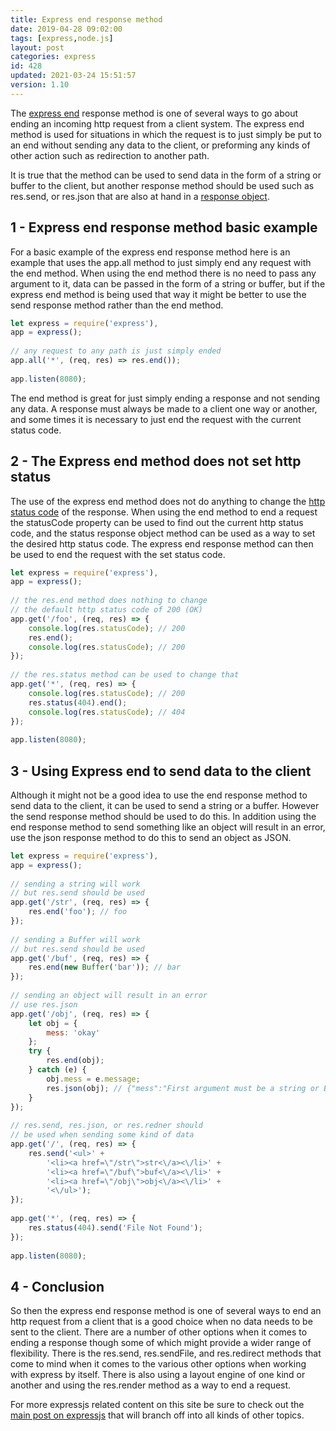 ```yaml
---
title: Express end response method
date: 2019-04-28 09:02:00
tags: [express,node.js]
layout: post
categories: express
id: 428
updated: 2021-03-24 15:51:57
version: 1.10
---
```


The [express end](https://expressjs.com/en/api.html#res.end) response method is one of several ways to go about ending an incoming http request from a client system. The express end method is used for situations in which the request is to just simply be put to an end without sending any data to the client, or preforming any kinds of other action such as redirection to another path.

It is true that the method can be used to send data in the form of a string or buffer to the client, but another response method should be used such as res.send, or res.json that are also at hand in a [response object](/2019/04/27/express-response-objects/).


<!-- more -->

## 1 - Express end response method basic example

For a basic example of the express end response method here is an example that uses the app.all method to just simply end any request with the end method. When using the end method there is no need to pass any argument to it, data can be passed in the form of a string or buffer, but if the express end method is being used that way it might be better to use the send response method rather than the end method.

```js
let express = require('express'),
app = express();
 
// any request to any path is just simply ended
app.all('*', (req, res) => res.end());
 
app.listen(8080);
```

The end method is great for just simply ending a response and not sending any data. A response must always be made to a client one way or another, and some times it is necessary to just end the request with the current status code.

## 2 - The Express end method does not set http status

The use of the express end method does not do anything to change the [http status code](/2019/04/29/express-status/) of the response. When using the end method to end a request the statusCode property can be used to find out the current http status code, and the status response object method can be used as a way to set the desired http status code. The express end response method can then be used to end the request with the set status code.

```js
let express = require('express'),
app = express();
 
// the res.end method does nothing to change
// the default http status code of 200 (OK)
app.get('/foo', (req, res) => {
    console.log(res.statusCode); // 200
    res.end();
    console.log(res.statusCode); // 200
});
 
// the res.status method can be used to change that
app.get('*', (req, res) => {
    console.log(res.statusCode); // 200
    res.status(404).end();
    console.log(res.statusCode); // 404
});
 
app.listen(8080);
```

## 3 - Using Express end to send data to the client

Although it might not be a good idea to use the end response method to send data to the client, it can be used to send a string or a buffer. However the send response method should be used to do this. In addition using the end response method to send something like an object will result in an error, use the json response method to do this to send an object as JSON.

```js
let express = require('express'),
app = express();
 
// sending a string will work
// but res.send should be used
app.get('/str', (req, res) => {
    res.end('foo'); // foo
});
 
// sending a Buffer will work
// but res.send should be used
app.get('/buf', (req, res) => {
    res.end(new Buffer('bar')); // bar
});
 
// sending an object will result in an error
// use res.json
app.get('/obj', (req, res) => {
    let obj = {
        mess: 'okay'
    };
    try {
        res.end(obj);
    } catch (e) {
        obj.mess = e.message;
        res.json(obj); // {"mess":"First argument must be a string or Buffer"}
    }
});
 
// res.send, res.json, or res.redner should
// be used when sending some kind of data
app.get('/', (req, res) => {
    res.send('<ul>' +
        '<li><a href=\"/str\">str<\/a><\/li>' +
        '<li><a href=\"/buf\">buf<\/a><\/li>' +
        '<li><a href=\"/obj\">obj<\/a><\/li>' +
        '<\/ul>');
});
 
app.get('*', (req, res) => {
    res.status(404).send('File Not Found');
});
 
app.listen(8080);
```

## 4 - Conclusion

So then the express end response method is one of several ways to end an http request from a client that is a good choice when no data needs to be sent to the client. There are a number of other options when it comes to ending a response though some of which might provide a wider range of flexibility. There is the res.send, res.sendFile, and res.redirect methods that come to mind when it comes to the various other options when working with express by itself. There is also using a layout engine of one kind or another and using the res.render method as a way to end a request.

For more expressjs related content on this site be sure to check out the [main post on expressjs](/2018/06/12/express/) that will branch off into all kinds of other topics.

